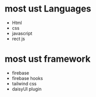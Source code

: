 # most ust Languages
* Html
* css
* javascript
* rect js
# most ust  framework 
* firebase
* firebase hooks
 * tailwind css
 * daisyUI plugin
